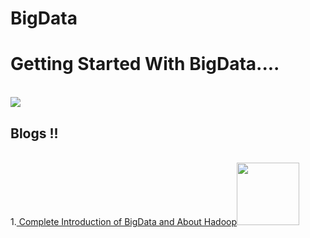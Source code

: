 # BigData
<h1>Getting Started With BigData....</h1>
<br><img src="https://media.giphy.com/media/sRFEa8lbeC7zbcIZZR/giphy.gif"><br>
<h2>Blogs !!</h2>
<br>
1.<a href="https://medium.com/@shashwatsingh71/bigdata-problem-2c7bf90fca55"> Complete Introduction of BigData and About Hadoop</a><img src="https://e7.pngegg.com/pngimages/863/929/png-clipart-logo-product-design-brand-apache-hadoop-yellow-design-text-logo.png" width=100px height=100px>
